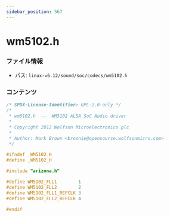 ```yaml
---
sidebar_position: 567
---
```

# wm5102.h

### ファイル情報

- パス: `linux-v6.12/sound/soc/codecs/wm5102.h`

### コンテンツ

```h
/* SPDX-License-Identifier: GPL-2.0-only */
/*
 * wm5102.h  --  WM5102 ALSA SoC Audio driver
 *
 * Copyright 2012 Wolfson Microelectronics plc
 *
 * Author: Mark Brown <broonie@opensource.wolfsonmicro.com>
 */

#ifndef _WM5102_H
#define _WM5102_H

#include "arizona.h"

#define WM5102_FLL1        1
#define WM5102_FLL2        2
#define WM5102_FLL1_REFCLK 3
#define WM5102_FLL2_REFCLK 4

#endif

```
